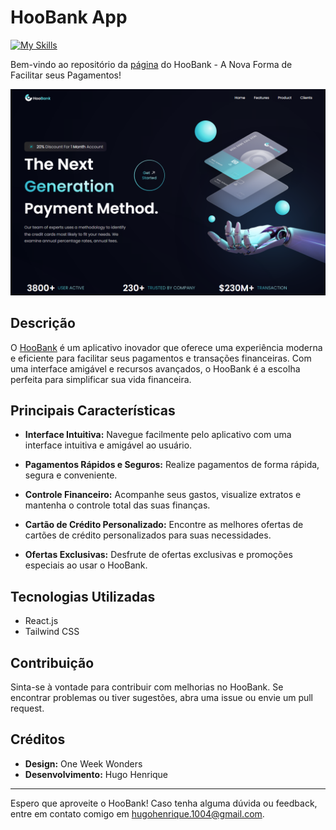 # HooBank App
[![My Skills](https://skillicons.dev/icons?i=react,tailwind,js,html,css)](https://skillicons.dev)

Bem-vindo ao repositório da [página](https://hoobank-app-sigma.vercel.app/) do HooBank - A Nova Forma de Facilitar seus Pagamentos!

![Preview do App](./src/assets/HooBank_preview.png)

## Descrição

O [HooBank](https://hoobank-app-sigma.vercel.app/) é um aplicativo inovador que oferece uma experiência moderna e eficiente para facilitar seus pagamentos e transações financeiras. Com uma interface amigável e recursos avançados, o HooBank é a escolha perfeita para simplificar sua vida financeira.

## Principais Características

- **Interface Intuitiva:** Navegue facilmente pelo aplicativo com uma interface intuitiva e amigável ao usuário.

- **Pagamentos Rápidos e Seguros:** Realize pagamentos de forma rápida, segura e conveniente.

- **Controle Financeiro:** Acompanhe seus gastos, visualize extratos e mantenha o controle total das suas finanças.

- **Cartão de Crédito Personalizado:** Encontre as melhores ofertas de cartões de crédito personalizados para suas necessidades.

- **Ofertas Exclusivas:** Desfrute de ofertas exclusivas e promoções especiais ao usar o HooBank.

## Tecnologias Utilizadas

- React.js
- Tailwind CSS

## Contribuição

Sinta-se à vontade para contribuir com melhorias no HooBank. Se encontrar problemas ou tiver sugestões, abra uma issue ou envie um pull request.

## Créditos

- **Design:** One Week Wonders 
- **Desenvolvimento:** Hugo Henrique

---

Espero que aproveite o HooBank! Caso tenha alguma dúvida ou feedback, entre em contato comigo em [hugohenrique.1004@gmail.com](mailto:hugohenrique.1004@gmail.com).